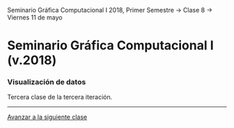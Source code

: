 Seminario Gráfica Computacional I 2018, Primer Semestre → Clase 8 → Viernes 11 de mayo

# Seminario Gráfica Computacional I (v.2018)

### Visualización de datos

Tercera clase de la tercera iteración.

- - - - 

[Avanzar a la siguiente clase](https://github.com/profesorfaco/dgp502_9/)
